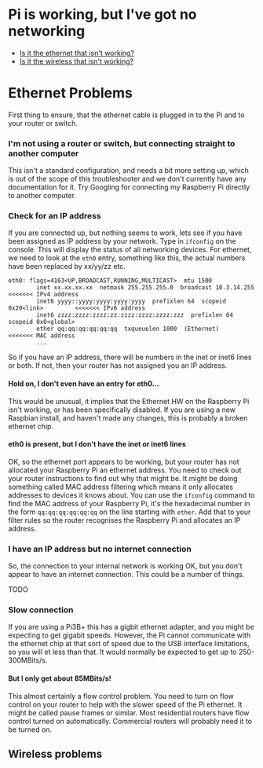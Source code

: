 # Pi is working, but I've got no networking


- [Is it the ethernet that isn't working?](#ethernet-problems)
- [Is it the wireless that isn't working?](#wireless-problems)


# Ethernet Problems

First thing to ensure, that the ethernet cable is plugged in to the Pi and to your router or switch. 

### I'm not using a router or switch, but connecting straight to another computer

This isn't a standard configuration, and needs a bit more setting up, which is out of the scope of this troubleshooter and we don't currently have any documentation for it. Try Googling for connecting my Raspberry Pi directly to another computer.

### Check for an IP address

If you are connected up, but nothing seems to work, lets see if you have been assigned as IP address by your network. Type in ```ifconfig``` on the console. This will display the status of all networking devices. For ethernet, we need to look at the ```eth0``` entry, something like this, the actual numbers have been replaced by xx/yy/zz etc.

```
eth0: flags=4163<UP,BROADCAST,RUNNING,MULTICAST>  mtu 1500
        inet xx.xx.xx.xx  netmask 255.255.255.0  broadcast 10.3.14.255            <<<<<<< IPv4 address
        inet6 yyyy::yyyy:yyyy:yyyy:yyyy  prefixlen 64  scopeid 0x20<link>         <<<<<<< IPv6 address 
        inet6 zzzz:zzzz:zzzz:zz:zzzz:zzzz:zzzz:zzz  prefixlen 64  scopeid 0x0<global>
        ether qq:qq:qq:qq:qq:qq  txqueuelen 1000  (Ethernet)                      <<<<<<< MAC address
        ...
```

So if you have an IP address, there will be numbers in the inet or inet6 lines or both. If not, then your router has not assigned you an IP address.

#### Hold on, I don't even have an entry for eth0...

This would be unusual, it implies that the Ethernet HW on the Raspberry Pi isn't working, or has been specifically disabled. If you are using a new Raspbian install, and haven't made any changes, this is probably a broken ethernet chip.

#### eth0 is present, but I don't have the inet or inet6 lines

OK, so the ethernet port appears to be working, but your router has not allocated your Raspberry Pi an ethernet address. You need to check out your router instructions to find out why that might be. It might be doing something called MAC address filtering which means it only allocates addresses to devices it knows about. You can use the `ifconfig` command to find the MAC address of your Raspberry Pi, it's the hexadecimal number in the form `qq:qq:qq:qq:qq:qq` on the line starting with `ether`. Add that to your filter rules so the router recognises the Raspberry Pi and allocates an IP address.

### I have an IP address but no internet connection

So, the connection to your internal network is working OK, but you don't appear to have an internet connection. This could be a number of things. 

TODO

### Slow connection

If you are using a Pi3B+ this has a gigbit ethernet adapter, and you might be expecting to get gigabit speeds. However, the Pi cannot communicate with the ethernet chip at that sort of speed due to the USB interface limitations, so you will et less than that. It would normally be expected to get up to 250-300MBits/s. 

#### But I only get about 85MBits/s!

This almost certainly a flow control problem. You need to turn on flow control on your router to help with the slower speed of the Pi ethernet. It might be called pause frames or similar. Most residential routers have flow control turned on automatically. Commercial routers will probably need it to be turned on.

## Wireless problems


